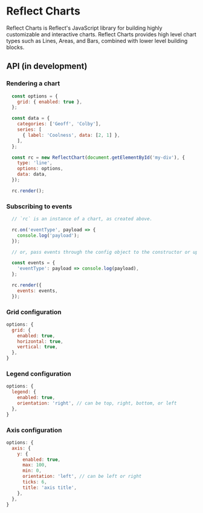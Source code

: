 # Reflect Charts

Reflect Charts is Reflect's JavaScript library for building highly customizable and interactive
charts. Reflect Charts provides high level chart types such as Lines, Areas, and Bars, combined
with lower level building blocks.

## API (in development)

### Rendering a chart

```javascript
  const options = {
    grid: { enabled: true },
  };

  const data = {
    categories: ['Geoff', 'Colby'],
    series: [
      { label: 'Coolness', data: [2, 1] },
    ],
  };

  const rc = new ReflectChart(document.getElementById('my-div'), {
    type: 'line',
    options: options,
    data: data,
  });

  rc.render();
```

### Subscribing to events

```javascript
  // `rc` is an instance of a chart, as created above.

  rc.on('eventType', payload => {
    console.log('payload');
  });

  // or, pass events through the config object to the constructor or update method.

  const events = {
    'eventType': payload => console.log(payload),
  };

  rc.render({
    events: events,
  });
```

### Grid configuration

```javascript
options: {
  grid: {
    enabled: true,
    horizontal: true,
    vertical: true,
  },
}
```

### Legend configuration

```javascript
options: {
  legend: {
    enabled: true,
    orientation: 'right', // can be top, right, bottom, or left
  },
}
```

### Axis configuration

```javascript
options: {
  axis: {
    y: {
      enabled: true,
      max: 100,
      min: 0,
      orientation: 'left', // can be left or right
      ticks: 6,
      title: 'axis title',
    },
  },
}
```
